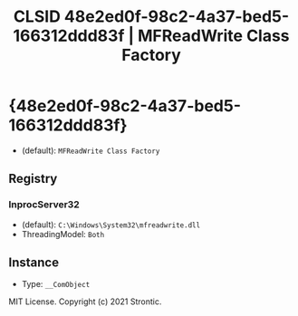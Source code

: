 ﻿---
title: "CLSID 48e2ed0f-98c2-4a37-bed5-166312ddd83f | MFReadWrite Class Factory"
excerpt: What is COM-Object CLSID 48e2ed0f-98c2-4a37-bed5-166312ddd83f?
---

# {48e2ed0f-98c2-4a37-bed5-166312ddd83f}

* (default): `MFReadWrite Class Factory`

## Registry


### InprocServer32

* (default): `C:\Windows\System32\mfreadwrite.dll`
* ThreadingModel: `Both`

## Instance

* Type: `__ComObject`

MIT License. Copyright (c) 2021 Strontic.


